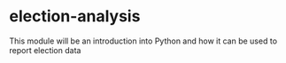 # election-analysis
This module will be an introduction into Python and how it can be used to report election data
